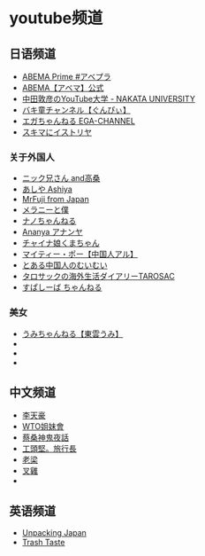 # youtube频道

## 日语频道
- [ABEMA Prime #アベプラ](https://www.youtube.com/@prime_ABEMA)
- [ABEMA【アベマ】公式](https://www.youtube.com/@abema)
- [中田敦彦のYouTube大学 - NAKATA UNIVERSITY](https://www.youtube.com/@NKTofficial)
- [バキ童チャンネル【ぐんぴぃ】](https://www.youtube.com/@bakibakiDT)
- [エガちゃんねる EGA-CHANNEL](https://www.youtube.com/@EGA-CHANNEL)
- [スキマにイストリヤ](https://www.youtube.com/@sukimanidaria)

### 关于外国人
- [ニック兄さん and高桑](https://www.youtube.com/@nikkuniisan)
- [あしや Ashiya](https://www.youtube.com/@azuminoashiya)
- [MrFuji from Japan](https://www.youtube.com/@mrfujifromjapan)
- [メラニーと僕](https://www.youtube.com/@%E3%83%A1%E3%83%A9%E3%83%8B%E3%83%BC%E3%81%A8%E5%83%95)
- [ナノちゃんねる](https://www.youtube.com/@NanoMalay)
- [Ananya アナンヤ](https://www.youtube.com/@hiananyaa)
- [チャイナ娘くまちゃん](https://www.youtube.com/@kumajiang)
- [マイティー・ポー【中国人アル】](https://www.youtube.com/@KinshichouBoy)
- [とある中国人のむいむい](https://www.youtube.com/@chinese-muimui)
- [タロサックの海外生活ダイアリーTAROSAC](https://www.youtube.com/@tarosac1990)
- [すぱしーば ちゃんねる](https://www.youtube.com/@spashivachannel)

### 美女
- [うみちゃんねる【東雲うみ】](https://www.youtube.com/@umi_shinonome)
- []()
- []()
- []()



## 中文频道
- [李天豪](https://www.youtube.com/@leecehao)
- [WTO姐妹會](https://www.youtube.com/@WTOSS)
- [蔡桑神鬼夜話](https://www.youtube.com/@%E8%94%A1%E6%A1%91%E7%A5%9E%E9%AC%BC%E5%A4%9C%E8%A9%B1)
- [工頭堅。旅行長](https://www.youtube.com/@ctoken)
- [老梁](https://www.youtube.com/@laoliang1972)
- [叉雞](https://www.youtube.com/@bbqporkchicken)
- 


## 英语频道
- [Unpacking Japan](https://www.youtube.com/@unpackingjapan)
- [Trash Taste](https://www.youtube.com/@TrashTaste)

